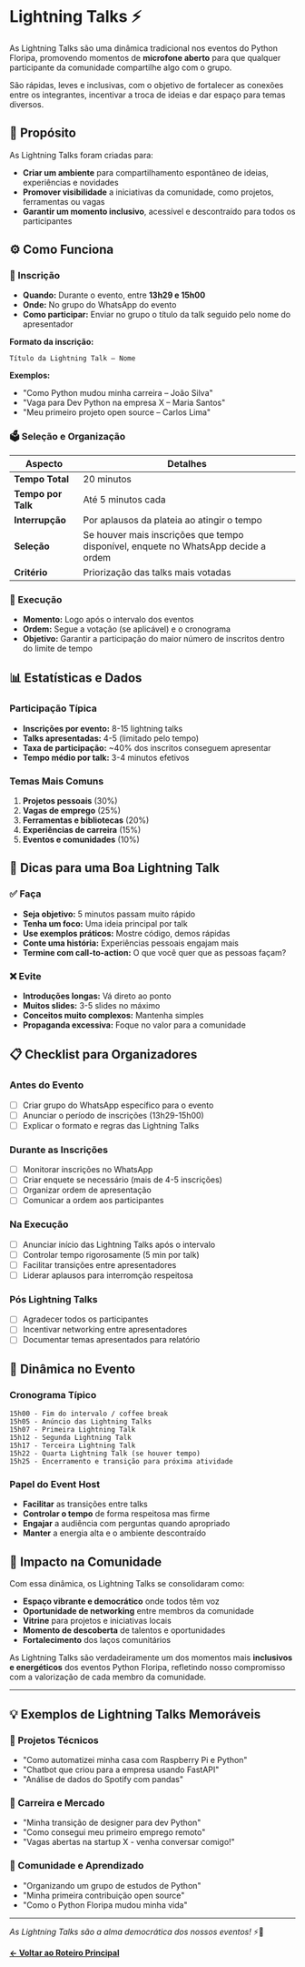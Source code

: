 # Lightning Talks ⚡

As Lightning Talks são uma dinâmica tradicional nos eventos do Python Floripa, promovendo momentos de **microfone aberto** para que qualquer participante da comunidade compartilhe algo com o grupo. 

São rápidas, leves e inclusivas, com o objetivo de fortalecer as conexões entre os integrantes, incentivar a troca de ideias e dar espaço para temas diversos.

## 🎯 Propósito

As Lightning Talks foram criadas para:

- **Criar um ambiente** para compartilhamento espontâneo de ideias, experiências e novidades
- **Promover visibilidade** a iniciativas da comunidade, como projetos, ferramentas ou vagas
- **Garantir um momento inclusivo**, acessível e descontraído para todos os participantes

## ⚙️ Como Funciona

### 📝 Inscrição

- **Quando:** Durante o evento, entre **13h29 e 15h00**
- **Onde:** No grupo do WhatsApp do evento
- **Como participar:** Enviar no grupo o título da talk seguido pelo nome do apresentador

**Formato da inscrição:**
```
Título da Lightning Talk – Nome
```

**Exemplos:**
- "Como Python mudou minha carreira – João Silva"
- "Vaga para Dev Python na empresa X – Maria Santos"
- "Meu primeiro projeto open source – Carlos Lima"

### 🗳️ Seleção e Organização

| **Aspecto** | **Detalhes** |
|-------------|--------------|
| **Tempo Total** | 20 minutos |
| **Tempo por Talk** | Até 5 minutos cada |
| **Interrupção** | Por aplausos da plateia ao atingir o tempo |
| **Seleção** | Se houver mais inscrições que tempo disponível, enquete no WhatsApp decide a ordem |
| **Critério** | Priorização das talks mais votadas |

### 🎤 Execução

- **Momento:** Logo após o intervalo dos eventos
- **Ordem:** Segue a votação (se aplicável) e o cronograma
- **Objetivo:** Garantir a participação do maior número de inscritos dentro do limite de tempo

## 📊 Estatísticas e Dados

### Participação Típica
- **Inscrições por evento:** 8-15 lightning talks
- **Talks apresentadas:** 4-5 (limitado pelo tempo)
- **Taxa de participação:** ~40% dos inscritos conseguem apresentar
- **Tempo médio por talk:** 3-4 minutos efetivos

### Temas Mais Comuns
1. **Projetos pessoais** (30%)
2. **Vagas de emprego** (25%)
3. **Ferramentas e bibliotecas** (20%)
4. **Experiências de carreira** (15%)
5. **Eventos e comunidades** (10%)

## 🌟 Dicas para uma Boa Lightning Talk

### ✅ Faça
- **Seja objetivo:** 5 minutos passam muito rápido
- **Tenha um foco:** Uma ideia principal por talk
- **Use exemplos práticos:** Mostre código, demos rápidas
- **Conte uma história:** Experiências pessoais engajam mais
- **Termine com call-to-action:** O que você quer que as pessoas façam?

### ❌ Evite
- **Introduções longas:** Vá direto ao ponto
- **Muitos slides:** 3-5 slides no máximo
- **Conceitos muito complexos:** Mantenha simples
- **Propaganda excessiva:** Foque no valor para a comunidade

## 📋 Checklist para Organizadores

### Antes do Evento
- [ ] Criar grupo do WhatsApp específico para o evento
- [ ] Anunciar o período de inscrições (13h29-15h00)
- [ ] Explicar o formato e regras das Lightning Talks

### Durante as Inscrições
- [ ] Monitorar inscrições no WhatsApp
- [ ] Criar enquete se necessário (mais de 4-5 inscrições)
- [ ] Organizar ordem de apresentação
- [ ] Comunicar a ordem aos participantes

### Na Execução
- [ ] Anunciar início das Lightning Talks após o intervalo
- [ ] Controlar tempo rigorosamente (5 min por talk)
- [ ] Facilitar transições entre apresentadores
- [ ] Liderar aplausos para interromção respeitosa

### Pós Lightning Talks
- [ ] Agradecer todos os participantes
- [ ] Incentivar networking entre apresentadores
- [ ] Documentar temas apresentados para relatório

## 🎪 Dinâmica no Evento

### Cronograma Típico
```
15h00 - Fim do intervalo / coffee break
15h05 - Anúncio das Lightning Talks
15h07 - Primeira Lightning Talk
15h12 - Segunda Lightning Talk
15h17 - Terceira Lightning Talk
15h22 - Quarta Lightning Talk (se houver tempo)
15h25 - Encerramento e transição para próxima atividade
```

### Papel do Event Host
- **Facilitar** as transições entre talks
- **Controlar o tempo** de forma respeitosa mas firme
- **Engajar** a audiência com perguntas quando apropriado
- **Manter** a energia alta e o ambiente descontraído

## 🌈 Impacto na Comunidade

Com essa dinâmica, os Lightning Talks se consolidaram como:

- **Espaço vibrante e democrático** onde todos têm voz
- **Oportunidade de networking** entre membros da comunidade
- **Vitrine** para projetos e iniciativas locais
- **Momento de descoberta** de talentos e oportunidades
- **Fortalecimento** dos laços comunitários

As Lightning Talks são verdadeiramente um dos momentos mais **inclusivos e energéticos** dos eventos Python Floripa, refletindo nosso compromisso com a valorização de cada membro da comunidade.

---

## 💡 Exemplos de Lightning Talks Memoráveis

### 🚀 Projetos Técnicos
- "Como automatizei minha casa com Raspberry Pi e Python"
- "Chatbot que criou para a empresa usando FastAPI"
- "Análise de dados do Spotify com pandas"

### 💼 Carreira e Mercado
- "Minha transição de designer para dev Python"
- "Como consegui meu primeiro emprego remoto"
- "Vagas abertas na startup X - venha conversar comigo!"

### 🌱 Comunidade e Aprendizado
- "Organizando um grupo de estudos de Python"
- "Minha primeira contribuição open source"
- "Como o Python Floripa mudou minha vida"

---

*As Lightning Talks são a alma democrática dos nossos eventos!* ⚡🎤

**[← Voltar ao Roteiro Principal](readme.md)** 